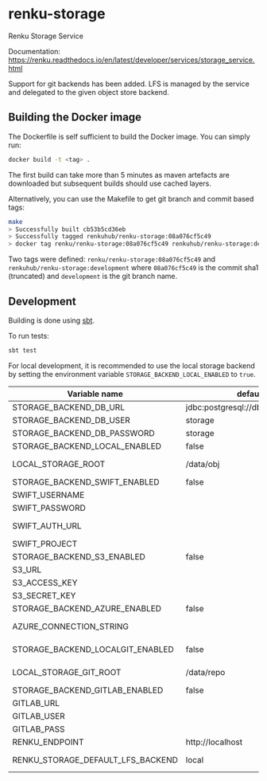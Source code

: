 # renku-storage
Renku Storage Service

Documentation: https://renku.readthedocs.io/en/latest/developer/services/storage_service.html

Support for git backends has been added. LFS is managed by the service and delegated to the given object store backend.

## Building the Docker image
The Dockerfile is self sufficient to build the Docker image. You can simply run:
```bash
docker build -t <tag> .
```
The first build can take more than 5 minutes as maven artefacts are downloaded but subsequent builds should use cached layers.

Alternatively, you can use the Makefile to get git branch and commit based tags:
```bash
make
> Successfully built cb53b5cd36eb
> Successfully tagged renkuhub/renku-storage:08a076cf5c49
> docker tag renku/renku-storage:08a076cf5c49 renkuhub/renku-storage:development
```
Two tags were defined: `renku/renku-storage:08a076cf5c49` and `renkuhub/renku-storage:development` where `08a076cf5c49` is the commit sha1 (truncated) and `development` is the git branch name.

## Development
Building is done using [sbt](http://www.scala-sbt.org/).

To run tests:
```bash
sbt test
```

For local development, it is recommended to use the local storage backend
by setting the environment variable `STORAGE_BACKEND_LOCAL_ENABLED` to `true`.

| Variable name  |  default  |  description  |
|---|---|---|
| STORAGE_BACKEND_DB_URL  |  jdbc:postgresql://db:5432/storage  |  the url for the postgres database  |
| STORAGE_BACKEND_DB_USER  |  storage  |  the user for the postgres database  |
| STORAGE_BACKEND_DB_PASSWORD  |  storage  |  the password for the postgres database  |
| STORAGE_BACKEND_LOCAL_ENABLED  |  false  |  set to `true` to enable the local storage backend |
| LOCAL_STORAGE_ROOT | /data/obj  | the root folder in which buckets will be created as subfolders |
| STORAGE_BACKEND_SWIFT_ENABLED | false | set to `true` to enable the swift storage backend |
| SWIFT_USERNAME |  | the swift username |
| SWIFT_PASSWORD |  | the swift password |
| SWIFT_AUTH_URL |  | the keystone url, e.g. https://keystone.example.com:5000/v2.0/tokens |
| SWIFT_PROJECT |  | the id of the project to use |
| STORAGE_BACKEND_S3_ENABLED | false | set to `true` to enable the s3 storage backend |
| S3_URL |  | the S3 endpoint url |
| S3_ACCESS_KEY |  | the S3 access key  |
| S3_SECRET_KEY |  | the S3 secret key |
| STORAGE_BACKEND_AZURE_ENABLED | false | set to `true` to enable the azure storage backend |
| AZURE_CONNECTION_STRING |  | the complete connection string for the Azure Blob Storage |
| STORAGE_BACKEND_LOCALGIT_ENABLED | false | set to `true` to enable the local git storage backend |
| LOCAL_STORAGE_GIT_ROOT | /data/repo | the root folder in which repositories will be created as subfolders |
| STORAGE_BACKEND_GITLAB_ENABLED | false | set to `true` to enable the gitlab storage backend |
| GITLAB_URL |  | the root url of gitlab |
| GITLAB_USER |  | the gitlab user |
| GITLAB_PASS |  | the gitlab user's private token |
| RENKU_ENDPOINT | http://localhost | the url to reach renku from the users perspective |
| RENKU_STORAGE_DEFAULT_LFS_BACKEND | local | the default backend to create buckets if none is specified for a git repository |
